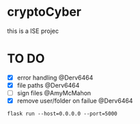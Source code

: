 # cryptoCyber

this is a ISE projec

# TO DO
- [x] error handling @Derv6464
- [x] file paths @Derv6464
- [ ] sign files @AmyMcMahon
- [x] remove user/folder on failue @Derv6464

```flask run --host=0.0.0.0 --port=5000```